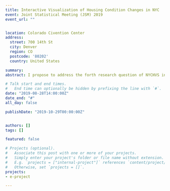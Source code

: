 ```yaml
---
title: Interactive Visualization of Housing Condition Changes in NYC
event: Joint Statistical Meeting (JSM) 2019
event_url: ""


location: Colorado Civention Center
address:
  street: 700 14th St
  city: Denver
  region: CO
  postcode: '80202'
  country: United States

summary:
abstract: I propose to address the forth research question of NYCHVS in the ASA Data Challenge Expo, which is to describe changes in housing conditions for the first and the second-generation immigrant householders in NYC. The changes in Utility cost is an interesting topic and may also be related to housing condition changes. A R shiny app will be constructed to visually show the changes in housing conditions. The map of NYC will be represented in the app. Given the input of region, the region on the map could be highlighted or zoomed in. The housing conditions will be classified into external condition of buildings (such as external wall, windows), internal condition of the building (such as elevators, floors), condition of room facilities (such as heating, kitchen facilities). Given either one of the class as input, the changes will be shown by summary statistics and trend plots. Demographic information of the first-generation and second-generation may also be combined. I would investigate whether demographic information alters the changes in housing condition and cost, and the relation between housing condition and utility cost.

# Talk start and end times.
#   End time can optionally be hidden by prefixing the line with `#`.
date: "2019-08-28T14:00:00Z"
date_end: "#"
all_day: false

publishDate: "2019-10-29T00:00:00Z"


authors: []
tags: []

featured: false

# Projects (optional).
#   Associate this post with one or more of your projects.
#   Simply enter your project's folder or file name without extension.
#   E.g. `projects = ["internal-project"]` references `content/project/deep-learning/index.md`.
#   Otherwise, set `projects = []`.
projects:
- e-project

---
```

